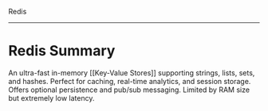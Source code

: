 Redis

---

# **Redis Summary** 
An ultra-fast in-memory [[Key-Value Stores]] supporting strings, lists, sets, and hashes. Perfect for caching, real-time analytics, and session storage. Offers optional persistence and pub/sub messaging. Limited by RAM size but extremely low latency.